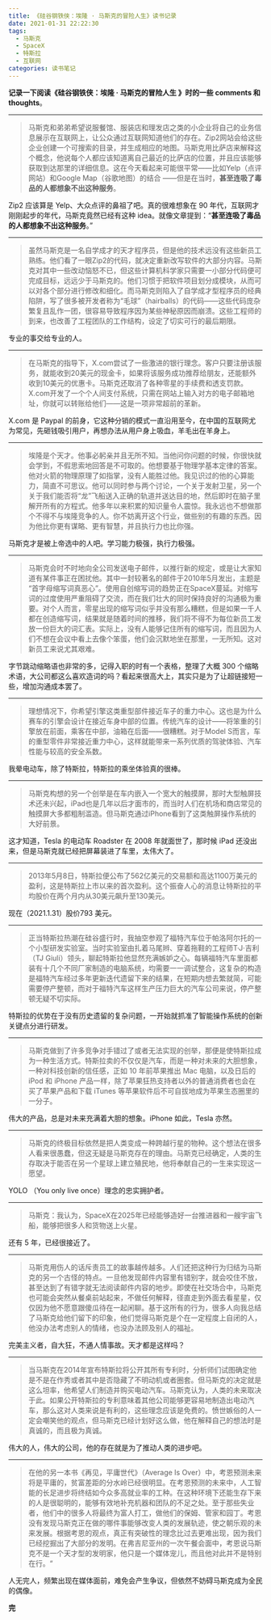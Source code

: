 ```yaml
---
title: 《硅谷钢铁侠：埃隆 · 马斯克的冒险人生》读书记录
date: 2021-01-31 22:22:30
tags: 
  - 马斯克
  - SpaceX
  - 特斯拉
  - 互联网
categories: 读书笔记
---
```


**记录一下阅读《硅谷钢铁侠：埃隆 · 马斯克的冒险人生 》时的一些 comments 和 thoughts**。

---

> 马斯克和弟弟希望说服餐馆、服装店和理发店之类的小企业将自己的业务信息展示在互联网上，让公众通过互联网知道他们的存在。Zip2网站会给这些企业创建一个可搜索的目录，并生成相应的地图。马斯克用比萨店来解释这个概念，他说每个人都应该知道离自己最近的比萨店的位置，并且应该能够获取到达那里的详细信息。这在今天看起来可能很平常——比如Yelp（点评网站）和Google Map（谷歌地图）的结合 ——但是在当时，**甚至连吸了毒品的人都想象不出这种服务**。

Zip2 应该算是 Yelp、大众点评的鼻祖了吧。真的很难想象在 90 年代，互联网才刚刚起步的年代，马斯克竟然已经有这种 idea。就像文章提到：“**甚至连吸了毒品的人都想象不出这种服务**。”

---

> 虽然马斯克是一名自学成才的天才程序员，但是他的技术远没有这些新员工熟练。他们看了一眼Zip2的代码，就决定重新改写软件的大部分内容。马斯克对其中一些改动恼怒不已，但这些计算机科学家只需要一小部分代码便可完成目标，远远少于马斯克的。他们习惯于把软件项目划分成模块，从而可以对各个部分进行修改和细化。而马斯克则陷入了自学成才型程序员的经典陷阱，写了很多被开发者称为“毛球”（hairballs）的代码——这些代码庞杂繁复且乱作一团，很容易导致程序因为某些神秘原因而崩溃。这些工程师的到来，也改善了工程团队的工作结构，设定了切实可行的最后期限。

专业的事交给专业的人。

---

> 在马斯克的指导下，X.com尝试了一些激进的银行理念。客户只要注册该服务，就能收到20美元的现金卡，如果将该服务成功推荐给朋友，还能额外收到10美元的优惠卡。马斯克还取消了各种零星的手续费和透支罚款。X.com开发了一个个人间支付系统，只需在网站上输入对方的电子邮箱地址，你就可以转账给他们——这是一项非常超前的革新。

X.com 是 Paypal 的前身，它这种分销的模式一直沿用至今，在中国的互联网尤为常见，先砸钱吸引用户，再想办法从用户身上吸血，羊毛出在羊身上。

---

> 埃隆是个天才。他事必躬亲并且无所不知。当他问你问题的时候，你很快就会学到，不假思索地回答是不可取的。他想要基于物理学基本定律的答案。他对火箭的物理原理了如指掌，没有人能胜过他。我见识过的他的心算能力，简直不可思议。他可以同时参与两个讨论，一个关于发射卫星，另一个关于我们能否将“龙”飞船送入正确的轨道并送达目的地，然后即时在脑子里解开所有的方程式。他多年以来积累的知识量令人震惊。我永远也不想做那个不得不与埃隆竞争的人。你不妨离开这个行业，做些别的有趣的东西。因为他比你更有谋略、更有智慧，并且执行力也比你强。

马斯克才是被上帝选中的人吧。学习能力极强，执行力极强。

---

> 马斯克会时不时地向全公司发送电子邮件，以推行新的规定，或是让大家知道有某件事正在困扰他。其中一封较著名的邮件于2010年5月发出，主题是 “首字母缩写词真恶心”。使用自创缩写词的趋势正在SpaceX蔓延。对缩写词的过度使用严重阻碍了交流，而在我们壮大的同时保持良好的沟通极为重要。对个人而言，零星出现的缩写词似乎并没有那么糟糕，但是如果一千人都在创造缩写词，结果就是随着时间的推移，我们将不得不为每位新员工发放一份巨大的词汇表。实际上，没有人能够记住所有的缩写词，而且因为人们不想在会议中看上去像个笨蛋，他们会沉默地坐在那里，一无所知。这对新员工来说尤其艰难。

字节跳动缩略语也非常的多，记得入职的时有一个表格，整理了大概 300 个缩略术语，大公司都这么喜欢造词的吗？看起来很高大上，其实只是为了让超链接短一些，增加沟通成本罢了。

---

> 理想情况下，你希望引擎这类重型部件接近车子的重力中心。这也是为什么赛车的引擎会设计在接近车身中部的位置。传统汽车的设计——将笨重的引擎放在前面，乘客在中部，油箱在后面——很糟糕。对于Model S而言，车的重型零件非常接近重力中心，这样就能带来一系列优质的驾驶体验、汽车性能与较高的安全系数。

我晕电动车，除了特斯拉，特斯拉的乘坐体验真的很棒。

---

> 马斯克构想的另一个创举是在车内嵌入一个宽大的触摸屏，那时大型触屏技术还未兴起，iPad也是几年以后才面市的，而当时人们在机场和商店常见的触摸屏大多都粗制滥造。但马斯克通过iPhone看到了这类触屏操作系统的大好前景。

这才知道，Tesla 的电动车 Roadster 在 2008 年就面世了，那时候 iPad 还没出来，但是马斯克就已经把屏幕装进了车里，太伟大了。

---

> 2013年5月8日，特斯拉便公布了562亿美元的交易额和高达1100万美元的盈利，这是特斯拉上市以来的首次盈利。这个振奋人心的消息让特斯拉的平均股价在两个月内从30美元飙升至130美元。

现在（2021.1.31）股价793 美元。

---

> 正当特斯拉热潮在硅谷盛行时，我抽空参观了福特汽车位于帕洛阿尔托的一个小型研发实验室。当时实验室由扎着马尾辫、穿着拖鞋的工程师T·J·吉利（TJ Giuli）领头，聊起特斯拉他显然充满嫉妒之心。每辆福特汽车里面都装有十几个不同厂家制造的电脑系统，均需要一一调试整合，这复杂的构造是福特汽车经过多年更新迭代遗留下来的结果，在短期内想去繁就简，可能需要停产整顿，而对于福特汽车这样生产压力巨大的汽车公司来说，停产整顿无疑不切实际。

特斯拉的优势在于没有历史遗留的复杂问题，一开始就抓准了智能操作系统的创新关键点分进行研发。

---

> 马斯克做到了许多竞争对手错过了或者无法实现的创举，那便是使特斯拉成为一种生活方式。特斯拉卖的不仅仅是汽车，而是一种对未来的大胆想象，一种对科技创新的信任感，正如 10 年前苹果推出 Mac 电脑，以及日后的 iPod 和 iPhone 产品一样，除了苹果狂热支持者以外的普通消费者也会在买了苹果产品和下载 iTunes 等苹果软件后不可自拔地成为苹果生态圈里的一分子。

伟大的产品，总是对未来充满着大胆的想象。iPhone 如此，Tesla 亦然。

---

> 马斯克的终极目标依然是把人类变成一种跨越行星的物种。这个想法在很多人看来很愚蠢，但这无疑是马斯克存在的理由。马斯克已经确定，人类的生存取决于能否在另一个星球上建立殖民地，他将奉献自己的一生来实现这一愿望。

YOLO （You only live once）理念的忠实拥护者。

---

> 马斯克：我认为，SpaceX在2025年已经能够造好一台推进器和一艘宇宙飞船，能够把很多人和货物送上火星。

还有 5 年，已经很接近了。

---

> 马斯克用伤人的话斥责员工的故事越传越多。人们还把这种行为归结为马斯克的另一个古怪的特点。一旦他发现邮件内容里有错别字，就会咬住不放，甚至达到了有错字就无法阅读邮件内容的地步。即使在社交场合中，马斯克也可能会突然从餐桌前站起来，不做任何解释，径直走到外面去看星星，仅仅因为他不愿意跟傻瓜待在一起闲聊。基于这所有的行为，很多人向我总结了马斯克给他们留下的印象，他们觉得马斯克是个在一定程度上自闭的人，他没办法考虑别人的情绪，也没办法顾及别人的福祉。

完美主义者，自大狂，不通人情事故。天才都是这样吗？

---

> 当马斯克在2014年宣布特斯拉将公开其所有专利时，分析师们试图确定他是不是在作秀或者其中是否隐藏了不明动机或者圈套。但马斯克的决定就是这么坦率，他希望人们制造并购买电动汽车。马斯克认为，人类的未来取决于此。如果公开特斯拉的专利意味着其他公司能够更容易地制造出电动汽车，那么这对人类来说是有利的，这些理念应该是免费的。愤世嫉俗的人一定会嘲笑他的观点，但马斯克已经计划好这么做，他在解释自己的想法时是真诚的，而且极为真诚。

伟大的人，伟大的公司，他的存在就是为了推动人类的进步吧。

---

> 在他的另一本书《再见，平庸世代》（Average Is Over）中，考恩预测未来将是平庸的，贫富差距的分水岭已经很明显。在考恩预测的未来中，人工智能的长足进步将终结如今众多高就业率的工种。在这种环境下还能生存下来的人是很聪明的，能够有效地补充机器和团队的不足之处。至于那些失业者，他们中的很多人将最终为富人打工，做他们的保姆、管家和园丁。考恩没有发现马斯克正在做的哪件事能够改变人类的发展轨迹，使之朝乐观的未来发展。根据考恩的观点，真正有突破性的理念比过去更难出现，因为我们已经挖掘出了大部分的发明。在弗吉尼亚州的一次午餐会面中，考恩说马斯克不是一个天才型的发明家，他只是一个媒体宠儿，而且他对此并不是特别在行。“

人无完人，频繁出现在媒体面前，难免会产生争议，但依然不妨碍马斯克成为全民的偶像。

**完**


